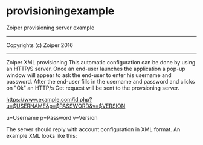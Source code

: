 # provisioningexample
Zoiper provisioning server example
**************************
Copyrights (c) Zoiper 2016
**************************
Zoiper XML provisioning 
This automatic configuration can be done by using an HTTP/S server. 
Once an end-user launches the application a pop-up window will appear to ask the end-user to enter his username and password. 
After the end-user fills in the username and password and clicks on "Ok" an HTTP/s Get request will be sent to the provsioning server. 

https://www.example.com/id.php?u=$USERNAME&p=$PASSWORD&v=$VERSION 

u=Username 
p=Password 
v=Version 

The server should reply with account configuration in XML format. An example XML looks like this: 

<options>
	<!--
		Possible values: string

		Version of the provisioning XML
	-->
	<prov_version>1.13</prov_version>

	<!--
		Possible values: string

		Optional unique customer ID
	-->
	<customer_sid>855</customer_sid>

	<!--
		Possible values: string

		Optional unique provisioning ID
	-->
	<prov_id>da98ea5f6dad4bd0d9f98e087d1d9151</prov_id>

	<!--
		Possible values: string

		Optional name of the provisioning something something.
	-->
	<prov_name>test555</prov_name>

	<!--
		Accounts holds account nodes for each provisioned account.
		Only one per provisioning XML.
	-->
	<accounts>

		<!--
			Account contains a complete account configuration.
		-->
		<account>

			<!--
				Possible values: string

				Identifier of the account unique and not changeable.
			-->
			<ident></ident>

			<!--
				Possible values: string

				Account display name.
			-->
			<name></name>

			<!--
				Possible values: string

				Username.
			-->
			<username></username>

			<!--
				Possible values: string

				Password.
			-->
			<password></password>

			<!--
				Possible values: true, false

				Controls startup registration of the account.
			-->
			<register_on_startup>true</register_on_startup>

			<!--
				Possible values: true, false

				Controls the use of push notifications.
			-->
			<enable_push_notifications>true</enable_push_notifications>

			<!--
				Possible values: true, false

				Optional enables ring-back tones
			-->
			<do_not_play_ringback_tones>true</do_not_play_ringback_tones>

			<!--
				Possible values: string

				Optional voice mail extension.
			-->
			<voicemail_check_extension></voicemail_check_extension>

			<!--
				Possible values: string

				Optional voice mail transfer extension.
			-->
			<voicemail_transfer_extension></voicemail_transfer_extension>

			<!--
				Possible values: true, false

				Optional forces rfc3264.
			-->
			<force_rfc3264>true</force_rfc3264>

			<!--
				Possible values: true, false

				Optional enables KPML.
			-->
			<use_kpml>true</use_kpml>

			<!--
				Possible values: true, false

				Optional enables overlap dialing.
			-->
			<use_overlap_dialing>true</use_overlap_dialing>

			<!--
				Possible values: true, false

				Optional enables custom ringtone.
			-->
			<use_custom_ringtone>true</use_custom_ringtone>

			<!--
				Possible values: string

				Optional custom ring-tone uri.
			-->
			<custom_ringtone_location></custom_ringtone_location>

 			<!--
				Possible values: none, common, location, configuration, self_signed

				Optional custom certificate usage ...
			-->
			<use_custom_certificate></use_custom_certificate>

			<!--
				Possible values: string

				Optional custom certificate uri.
			-->
			<custom_certicate_location></custom_certicate_location>

			<!--
				Possible values: string

				Optional custom certificate data.
			-->
			<custom_certificate></custom_certificate>

 			<!--
				Possible values: disabled, before, after, both

				Optional message waiting indication subscription ...
			-->
			<mwi_subscribe_usage></mwi_subscribe_usage>

			<!--
				Possible values: true, false

				Optional enables number rewriting.
			-->
			<use_number_rewriting>true</use_number_rewriting>

			<!--
				Possible values: string, auto-detect

				Optional specifies country code to be applied to numbers without such.
			-->
			<number_rewriting_country></number_rewriting_country>

			<!--
				Possible values: string

				Optional enables number rewriting with custom dialout prefix.
			-->
			<number_rewriting_prefix></number_rewriting_prefix>

			<!--
				Possible values: true, false

				Optional enables the striping of characters from the dial string.
			-->
			<use_strip_dial_chars>true</use_strip_dial_chars>

			<!--
				Possible values: string

				Optional the characters that are gooing to be stripped from the dial string.
			-->
			<strip_dial_chars> .-()[]{}</strip_dial_chars>

			<!--
				Possible values: string

				Optional
			-->
			<token></token>

			<!--
				Possible values: string

				Optional
			-->
			<token_url>https://google.com/provision?token=</token_url>

			<!--
				Possible values: string

				Optional
			-->
			<balance_url>https://example.com/script.php?username=${USERNAME}&amp;password=${PASSWORD}&amp;currency=${CURRENCY}</balance_url>

			<!--
				Possible values: string

				Optional
			-->
			<rate_url>https://example.com/script.php?destination=${DESTINATION}&amp;currency=${CURRENCY}&amp;username=${USERNAME}&amp;password=${PASSWORD}</rate_url>

			<!--
				Possible values: string

				Optional
			-->
			<quality_rating_url>https://example.com/script.php?id=${CALL_IDENTIFIER}&amp;rating=${RATING}</quality_rating_url>

			<!--
				Possible values: SIP, IAX2, XMPP, RTSP

				Protocol. Controls the presence of configuration
				blocks: SIP, IAX2
			-->
			<protocol>SIP</protocol>

			<!--
				Possible values: default, custom

				The default registration refresh should be 600s for TCP and 30s for UDP.
				Note that the server might enforce different (shorter) refresh time.  The stack
				will not wait for the full period to refresh the registration.  It will
				try to refresh it after 90% of the negotiated time has elapsed.
			-->
			<reregistration_mode>default</reregistration_mode>

			<!--
				Possible values: unsigned long

				Use this to specify the reregistration time when the mode selected is custom.
			-->
			<reregistration_time>600</reregistration_time>

			<!--
				Possible values: default, custom

				The default subscription refresh should be 1800s for TCP and UDP.
			-->
			<resubscription_mode>default</resubscription_mode>

			<!--
				Possible values: unsigned long

				Optional
			-->
			<resubscription_time>1800</resubscription_time>

			<!--
				Possible values: string

				Configures the user domain.
			-->
			<SIP_domain></SIP_domain>

			<!--
				Possible values: true, false

				Optional use outbound proxy.
			-->
			<SIP_use_outbound_proxy>true</SIP_use_outbound_proxy>

			<!--
				Possible values: string

				Optional SIP proxy server to force
				instead of the automatically detected one.
			-->
			<SIP_outbound_proxy></SIP_outbound_proxy>

			<!--
				Possible values: UDP, TCP, TLS

				The signalling protocol.
			-->
			<SIP_transport_type>UDP</SIP_transport_type>

			<!--
				Possible values: true, false

				Optional use authentication username.
			-->
			<SIP_use_auth_username>true</SIP_use_auth_username>

			<!--
				Possible values: string

				Optional user name to be used
				when responding to a SIP authentication challenge.
			-->
			<SIP_auth_username></SIP_auth_username>

			<!--
				Possible values: string

				Optional the display name.
			-->
			<SIP_callerId></SIP_callerId>

			<!--
				Possible values: true, false

				This function can be used to discover the public address and port in case
				there is a NAT between the user and the server.  It also helps for normal
				unfirewalled TCP and TLS connections (highly recommended for these two
				protocols).

				If rport is enabled for UDP connects along with STUN, STUN will be preferred.

				The default is to have rport disabled for UDP.  To enable rport, call this
				function before RegisterUser().  A registration must be done to do a full
				discovery before making any calls if they are to benefit from rport.
			-->
			<SIP_use_rport>false</SIP_use_rport>

			<!--
				Possible values: true, false

				Enables usage of rport discovered public address for media negotiations.
				Can help in some firewall/NAT/VPN setups where the port is not changed,
				only the private address is replaced with a public one.  When both rport
				and STUN are enabled, STUN will be preferred.

				This option is not recommended.  Enable it only if you absolutely know
				what you're doing.
			-->
			<SIP_use_rport_media>false</SIP_use_rport_media>

			<!--
				Possible values: none, SDES

				Select the user's SRTP mode.
			-->
			<SIP_srtp_mode>none</SIP_srtp_mode>

			<!--
				Possible values: inband, rfc_2833, SIP_info_numeric, SIP_info_ascii, disbaled

				Select the DTMF band for the user.
			-->
			<SIP_dtmf_style>0</SIP_dtmf_style>

			<!--
				Possible values: true, false

				Optional enable busy line feed.
			-->
			<SIP_use_blf>true</SIP_use_blf>

			<!--
				Possible values: true, false

				Optional publish user presence.
			-->
			<SIP_publish_presence>true</SIP_publish_presence>

			<!--
				Possible values: true, false

				Optional subscribe for other users presence.
			-->
			<SIP_subscribe_presence>true</SIP_subscribe_presence>

			<!--
				Possible values: disabled, default, custom

				Optional
			-->
			<SIP_keep_alive_mode>disabled</SIP_keep_alive_mode>

			<!--
				Possible values: unsigned long

				Optional
			-->
			<SIP_keep_alive_timeout>90</SIP_keep_alive_timeout>
			
			<!--
				Possible values: true, false

				Optional enable preconditions.
			-->
			<SIP_use_preconditions>false</SIP_use_preconditions>
			
			<!--
				Possible values: true, false

				Optional enable reg events.
			-->
			<SIP_use_reg_event>false</SIP_use_reg_event>

			<!--
				Possible values: string

				The Jabber Id of the user
			-->
      <XMPP_JId>cabob@server.com</XMPP_JId>

			<!--
				Possible values: string

				Optional full name of the XMPP user
			-->
      <XMPP_name>Alexander Savov</XMPP_name>

			<!--
				Possible values: string

				Optional XMPP connect server
			-->
      <XMPP_server>server.com</XMPP_server>

			<!--
				Possible values: true, false

				It governs the usage of the legacy TLS mode for XMPP
			-->
      <XMPP_legacy_tls>false</XMPP_legacy_tls>

			<!--
				stun holds stun related settings.
			-->
			<stun>

				<!--
					Possible values: disabled, custom, default

					In most cases only disabled and custom are used

					Controls the use of STUN.
				-->
				<use_stun>custom</use_stun>

				<!--
					Possible values: string

					Configures the address of the STUN server.
				-->
				<stun_host>goolge.com</stun_host>

				<!--
					Possible values: unsigned int

					Configures the port of the STUN server.
				-->
				<stun_port>3478</stun_port>

				<!--
					Possible values: unsigned int

					Sets the refresh period of the STUN server
					Use this function to specify how often to refresh the STUN server.
					The default is 30 seconds.  The refresh can be used to keep the NAT mapping alive.
				-->
				<stun_refresh_period>40</stun_refresh_period>

			</stun>
			<!--
				Possible values: string

				Configures the server address.
			-->
			<IAX2_host></IAX2_host>

			<!--
				Possible values: string

				Configures the context to be used.
			-->
			<IAX2_context></IAX2_context>

			<!--
				Possible values: string

				Optional the display name.
			-->
			<IAX2_callerId></IAX2_callerId>

			<!--
				Possible values: string

				Configures the user name used for identification.
			-->
			<IAX2_callerNumber></IAX2_callerNumber>

			<!--
				Possible values: inband, disabled, outband

				Select the DTMF band for the user.
			-->
			<IAX2_dtmf_style>0</IAX2_dtmf_style>

			<!--
				Possible values: true, false

				Enable file transfer for the user.
			-->
			<enable_file_transfer></enable_file_transfer>
			
			<!--
				Possible values: true, false

				Enable video fmtp for the user.
			-->
			<enabled_video_fmtp></enabled_video_fmtp>
			
			<!--
				msrp holds msrp related settings.
			-->
			<msrp>

				<!--
					Possible values: true, false

					Enable msrp for the user.
				-->
				<enabled></enabled>

				<!--
					Possible values: true, false

					Force user to use msrp for chat messages.
				-->
				<force_msrp_for_chat></force_msrp_for_chat>

				<!--
					Possible values: true, false

					Enables TLS for the MSRP.
				-->
				<enable_tls></enable_tls>

				<!--
					Possible values: true, false

					Enable msrp relay for the user.
				-->
				<enable_relay></enable_relay>

				<!--
					Possible values: string

					MSRP relay uri.
				-->
				<relay_uri></relay_uri>

				<!--
					Possible values: string

					MSRP relay username.
				-->
				<relay_username></relay_username>

				<!--
					Possible values: string

					Msrp relay password.
				-->
				<relay_password></relay_password>
			</msrp>
			
			<!--
				sms holds sms related settings.
			-->
			<sms>

				<!--
					Possible values: true, false

					Enable SMS for the user.
				-->
				<enabled></enabled>
				
				<!--
					Possible values: true, false

					Enable SMS center for the user.
				-->
				<enable_sms_center></enable_sms_center>
				
				
				<!--
					Possible values: string

					SMS center uri.
				-->
				<sms_center_uri></sms_center_uri>
			</sms>	

			<!--
				codecs holds codec nodes for each supported codec for that.
				Only one per provisioning xml.
			-->
			<codecs>

				<!--
					codec contains a codec id, name, priority and if it's enabled.
				-->
				<codec>

					<!--
						Possible values: unsigned int

						Internal codec id
						Current list:
							0	-	uLaw
							1	-	GSM
							6	-	aLaw
							7	-	g722
							16	-	g729
							24	-	Speex
							25	-	Speex wide
							26	-	Speex ultra
							27	-	iLBC30
							29	-	g726
							30	-	H263 Plus
							31	-	VP8
							34	-	Opus narrow
							35	-	Opus wide
							36	-	Opus super
							37	-	Opus full
					-->
					<codec_id>27</codec_id>

					<!--
						Possible values: unsigned int

						Codec priority in media negotiations.
					-->
					<priority>1</priority>

					<!--
						Possible values: true, false

						Controls if the codec is enabled
					-->
					<enabled>true</enabled>

					<!--
						Possible values: long

						Optional
					-->
					<bps>0</bps>

					<!--
						Possible values: long

						Optional
					-->
					<dtx>0</dtx>

					<!--
						Possible values: long

						Optional
					-->
					<vbr>0</vbr>

				</codec>

			</codecs>
			
			<!--
				zrtp holds zrtp related settings.
			-->
			<zrtp>
				<!--
					Possible values: true, false

					Enables ZRTP
				-->
				<enabled>false</enabled>
				
				<hash_algorithms>
				  <hash_algorithm>
					<!--
						Possible values: S256, S384

						Hash algorithm name 
					-->

					<name>S256</name>
					
					<!--
						Possible values:
							0 - S256
							1 - S384
						Hash algorithm id 
					-->
					<id>0</id>
					
					<!--
						Possible values: int

						Hash algorithm priority
					-->			
					<priority>0</priority>
					<!--
						Possible values: true, false

						Controls if the hash algorithm is enabled
					-->
					<selected>true</selected>
				  </hash_algorithm>
				</hash_algorithms>
				
				<cipher_algorithms>
				  <cipher_algorithm>
					<!--
						Possible values: AES51,

						Cipher algorithm name 
					-->		  
					<name>AES51</name>
					<!--
						Possible values:
							0 - AES51
						Cipher algorithm id 
					-->			
					<id>0</id>
					<!--
						Possible values: int

						Cipher algorithm priority
					-->						
					<priority>0</priority>
					<!--
						Possible values: true, false

						Controls if the cipher algorithm is enabled
					-->			
					<selected>true</selected>
				  </cipher_algorithm>
				</cipher_algorithms>
				
				<auth_tags>
				  <auth_tag>
					<!--
						Possible values: HS32, HS80

						Auth tags name 
					-->		
					<name>HS80</name>
					<!--
						Possible values:
							0 - HS32
							1 - HS80
						Auth tags  id 
					-->		
					<id>1</id>
					<!--
						Possible values: int

						Auth tags  priority
					-->	
					<priority>1</priority>
					<!--
						Possible values: true, false

						Controls if the Auth tags  is enabled
					-->						
					<selected>true</selected>
				  </auth_tag>
				</auth_tags>
				
				<key_agreement_methods>
				  <key_agreement>
					<!--
						Possible values: DH2K, EC25, DH3K, EC38

						Key agreement name 
					-->		
					<name>DH2K</name>
					<!--
						Possible values:
							0 - DH2K
							1 - EC25
							2 - DH3K
							3 - EC38
						Key agreement  id 
					-->		
					<id>1</id>
					<!--
						Possible values: int

						Key agreement priority
					-->	
					<priority>0</priority>
					<!--
						Possible values: true, false

						Controls if the Key agreement is enabled
					-->				
					<selected>true</selected>
				  </key_agreement>
				</key_agreement_methods>
				
				<sas_encodings>
				  <sas_encoding>
					<!--
						Possible values: B256, B32

						Sas encodings name 
					-->		
					<name>B256</name>
								<!--
						Possible values:
							0 - B32
							1 - B256
						Sas encodings  id 
					-->	
					<id>1</id>
								<!--
						Possible values: int

						Sas encodings priority
					-->	
					<priority>0</priority>
								<!--
						Possible values: true, false

						Controls if the SAS encodings is enabled
					-->	
					<selected>true</selected>
				  </sas_encoding>
				</sas_encodings>
			</zrtp>
			
		</account>

	</accounts>

	<!--
		diagnostics holds diagnostics related settings.
	-->
	<diagnostics>
		<!--
			Possible values: true, false

			Optional enables the debug logging into a file
		-->
		<enable_debug_log>false</enable_debug_log>

		<!--
			Possible values: true, false

			Optional enables the extended crash dump file. Available only on Windows.
		-->
		<enable_extra_dmp>false</enable_extra_dmp>

		<!--
			Possible values: true, false

			Optional enables the audio log files.
		-->
		<enable_audio_debug>false</enable_audio_debug>

	</diagnostics>
	
	<!--
		Breakpad holds breakpad related settings.
	-->	
	<breakpad>
		<!--
			Possible values: true, false

			Optional enables breakpad
		-->
		<enabled>true</enabled>
		<!--
			Possible values: true, false

			Optional enables automatic breakpad dumps sending 
		-->		
		<upload_dumps>true</upload_dumps>
		<!--
			Possible values: true, false

			Optional enables “ask user for breakpad” dumps sending 
		-->		
		<ask_user_for_upload>true</ask_user_for_upload>
  </breakpad>

</options>
**************************
Copyrights (c) Zoiper 2016
**************************
